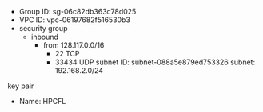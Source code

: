 - Group ID: sg-06c82db363c78d025
- VPC ID: vpc-06197682f516530b3
- security group
	- inbound
	  - from 128.117.0.0/16
		  - 22 TCP
		  - 33434 UDP
subnet ID: subnet-088a5e879ed753326
subnet: 192.168.2.0/24

key pair
- Name: HPCFL



